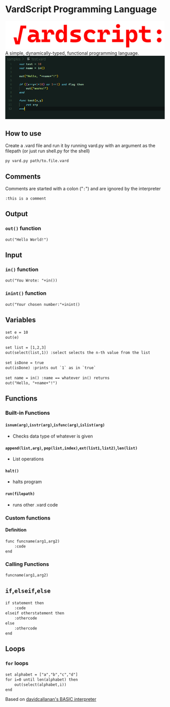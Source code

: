 # VardScript Programming Language
![Logo](/imgs/vardscript_text.png)
A simple, dynamically-typed, functional programming language.
![SampleScreenshot](/imgs/sample1.png)
## How to use
Create a .vard file and run it by running vard.py with an argument as the filepath (or just run shell.py for the shell)
```
py vard.py path/to.file.vard
```
## Comments
Comments are started with a colon ("`:`") and are ignored by the interpreter
```
:this is a comment
```
## Output
### `out()` function
```
out("Hello World!")
```
## Input
### `in()` function
```
out("You Wrote: "+in())
```
### `inint()` function
```
out("Your chosen number:"+inint()
```
## Variables
```
set e = 10
out(e)

set list = [1,2,3]
out(select(list,1)) :select selects the n-th value from the list

set isDone = true
out(isDone) :prints out `1` as in `true`

set name = in() :name == whatever in() returns
out("Hello, "+name+"!")
```
## Functions
### Built-in Functions
#### `isnum(arg)`,`isstr(arg)`,`isfunc(arg)`,`islist(arg)`
- Checks data type of whatever is given
#### `append(list,arg)`, `pop(list,index)`,`ext(list1,list2)`,`len(list)`
- List operations
#### `halt()`
- halts program
#### `run(filepath)`
- runs other .vard code
### Custom functions
#### Definition
```
func funcname(arg1,arg2)
    :code
end
```
### Calling Functions
```
funcname(arg1,arg2)
```
## `if`,`elseif`,`else`
```
if statement then
    :code
elseif otherstatement then
    :othercode
else
    :othercode
end
```
## Loops
### `for` loops
```
set alphabet = ["a","b","c","d"]
for i=0 until len(alphabet) then
    out(select(alphabet,i))
end
```

Based on [davidcallanan's BASIC interpreter](https://github.com/davidcallanan/py-myopl-code/tree/master?tab=readme-ov-file)